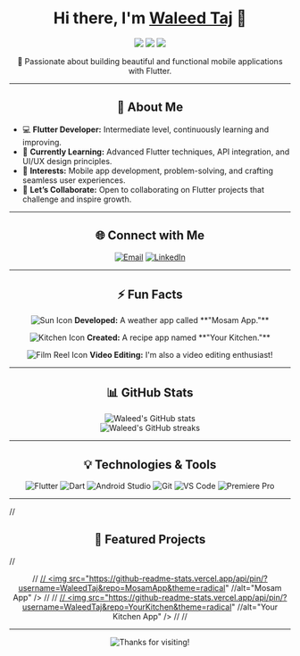 <h1 align="center">Hi there, I'm <a href="https://www.linkedin.com/in/waleed-taj" target="_blank">Waleed Taj</a> 👋</h1>

<p align="center">
  <img src="https://img.shields.io/badge/Flutter-Intermediate-blue?style=for-the-badge&logo=flutter&logoColor=white" />
  <img src="https://img.shields.io/badge/Dart-Intermediate-blue?style=for-the-badge&logo=dart&logoColor=white" />
  <img src="https://img.shields.io/badge/Video%20Editing-Enthusiast-brightgreen?style=for-the-badge&logo=adobe-premiere-pro&logoColor=white" />
</p>

<p align="center">
  🚀 Passionate about building beautiful and functional mobile applications with Flutter.
</p>

---

<h2 align="center">👀 About Me</h2>

- 💻 **Flutter Developer:** Intermediate level, continuously learning and improving.
- 🌱 **Currently Learning:** Advanced Flutter techniques, API integration, and UI/UX design principles.
- 🎯 **Interests:** Mobile app development, problem-solving, and crafting seamless user experiences.
- 💬 **Let’s Collaborate:** Open to collaborating on Flutter projects that challenge and inspire growth.

---

<h2 align="center">🌐 Connect with Me</h2>

<p align="center">
  <a href="mailto:your-email@example.com"><img src="https://img.shields.io/badge/Email-D14836?style=for-the-badge&logo=gmail&logoColor=white" alt="Email"></a>
  <a href="https://www.linkedin.com/in/waleed-mehmood-8119202b4"><img src="https://img.shields.io/badge/LinkedIn-0A66C2?style=for-the-badge&logo=linkedin&logoColor=white" alt="LinkedIn"></a>
</p>

---

<h2 align="center">⚡ Fun Facts</h2>

<p align="center">
  <img src="https://img.icons8.com/color/48/000000/sun--v2.png" alt="Sun Icon" />
  <b>Developed:</b> A weather app called **"Mosam App."**
</p>

<p align="center">
  <img src="https://img.icons8.com/color/48/000000/kitchen-room.png" alt="Kitchen Icon" />
  <b>Created:</b> A recipe app named **"Your Kitchen."**
</p>

<p align="center">
  <img src="https://img.icons8.com/color/48/000000/film-reel.png" alt="Film Reel Icon" />
  <b>Video Editing:</b> I'm also a video editing enthusiast!
</p>

---

<h2 align="center">📊 GitHub Stats</h2>

<p align="center">
  <img src="https://github-readme-stats.vercel.app/api?username=WaleedTaj&show_icons=true&theme=radical" alt="Waleed's GitHub stats" />
  <br/>
  <img src="https://github-readme-streak-stats.herokuapp.com/?user=WaleedTaj&theme=radical" alt="Waleed's GitHub streaks" />
</p>

---

<h2 align="center">💡 Technologies & Tools</h2>

<p align="center">
  <img src="https://img.shields.io/badge/Flutter-02569B?style=for-the-badge&logo=flutter&logoColor=white" alt="Flutter" />
  <img src="https://img.shields.io/badge/Dart-0175C2?style=for-the-badge&logo=dart&logoColor=white" alt="Dart" />
  <img src="https://img.shields.io/badge/Android%20Studio-3DDC84?style=for-the-badge&logo=android-studio&logoColor=white" alt="Android Studio" />
  <img src="https://img.shields.io/badge/Git-F05032?style=for-the-badge&logo=git&logoColor=white" alt="Git" />
  <img src="https://img.shields.io/badge/Visual%20Studio%20Code-0078D4?style=for-the-badge&logo=visual-studio-code&logoColor=white" alt="VS Code" />
  <img src="https://img.shields.io/badge/Adobe%20Premiere%20Pro-9999FF?style=for-the-badge&logo=adobe-premiere-pro&logoColor=white" alt="Premiere Pro" />
</p>

---

// <h2 align="center">🌟 Featured Projects</h2>

// <p align="center">
//  <a href="https://github.com/WaleedTaj/MosamApp">
//    <img src="https://github-readme-stats.vercel.app/api/pin/?username=WaleedTaj&repo=MosamApp&theme=radical" //alt="Mosam App" />
//  </a>
 //   <a href="https://github.com/WaleedTaj/YourKitchen">
   // <img src="https://github-readme-stats.vercel.app/api/pin/?username=WaleedTaj&repo=YourKitchen&theme=radical" //alt="Your Kitchen App" />
 // </a>
//</p>

---

<p align="center">
  <img src="https://img.shields.io/badge/Thanks%20for%20visiting!-1DA1F2?style=for-the-badge&logo=github" alt="Thanks for visiting!" />
</p>
